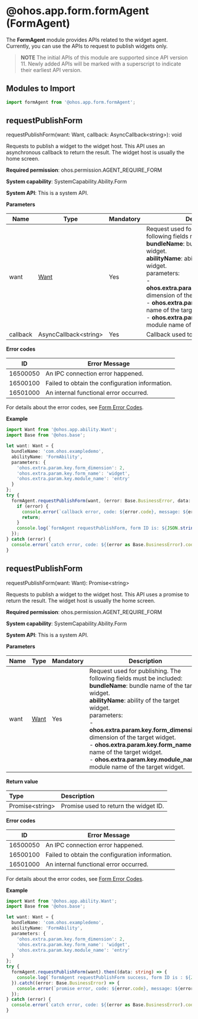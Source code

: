 # @ohos.app.form.formAgent (FormAgent)

The **FormAgent** module provides APIs related to the widget agent. Currently, you can use the APIs to request to publish widgets only.

> **NOTE**
> The initial APIs of this module are supported since API version 11. Newly added APIs will be marked with a superscript to indicate their earliest API version.

## Modules to Import

```ts
import formAgent from '@ohos.app.form.formAgent';
```

## requestPublishForm

requestPublishForm(want: Want, callback: AsyncCallback&lt;string&gt;): void

Requests to publish a widget to the widget host. This API uses an asynchronous callback to return the result. The widget host is usually the home screen.

**Required permission**: ohos.permission.AGENT_REQUIRE_FORM

**System capability**: SystemCapability.Ability.Form

**System API**: This is a system API.

**Parameters**

| Name  | Type                               | Mandatory| Description                                                        |
| -------- | ----------------------------------- | ---- | ------------------------------------------------------------ |
| want     | [Want](js-apis-app-ability-want.md) | Yes  | Request used for publishing. The following fields must be included:<br>**bundleName**: bundle name of the target widget.<br>**abilityName**: ability of the target widget.<br>parameters:<br>- **ohos.extra.param.key.form_dimension**: dimension of the target widget.<br>- **ohos.extra.param.key.form_name**: name of the target widget.<br>- **ohos.extra.param.key.module_name**: module name of the target widget.|
| callback | AsyncCallback&lt;string&gt;         | Yes  |  Callback used to return the widget ID.|

**Error codes**

| ID| Error Message|
| -------- | -------- |
| 16500050 | An IPC connection error happened. |
| 16500100 | Failed to obtain the configuration information. |
| 16501000 | An internal functional error occurred. |

For details about the error codes, see [Form Error Codes](../errorcodes/errorcode-form.md).

**Example**

```ts
import Want from '@ohos.app.ability.Want';
import Base from '@ohos.base';

let want: Want = {
  bundleName: 'com.ohos.exampledemo',
  abilityName: 'FormAbility',
  parameters: {
    'ohos.extra.param.key.form_dimension': 2,
    'ohos.extra.param.key.form_name': 'widget',
    'ohos.extra.param.key.module_name': 'entry'
  }
};
try {
  formAgent.requestPublishForm(want, (error: Base.BusinessError, data: string) => {
    if (error) {
      console.error(`callback error, code: ${error.code}, message: ${error.message})`);
      return;
    }
    console.log(`formAgent requestPublishForm, form ID is: ${JSON.stringify(data)}`);
  });
} catch (error) {
  console.error(`catch error, code: ${(error as Base.BusinessError).code}, message: ${(error as Base.BusinessError).message})`);
}
```

## requestPublishForm

requestPublishForm(want: Want): Promise&lt;string&gt;

Requests to publish a widget to the widget host. This API uses a promise to return the result. The widget host is usually the home screen.

**Required permission**: ohos.permission.AGENT_REQUIRE_FORM

**System capability**: SystemCapability.Ability.Form

**System API**: This is a system API.

**Parameters**

| Name         | Type                                                        | Mandatory| Description                                                        |
| --------------- | ------------------------------------------------------------ | ---- | ------------------------------------------------------------ |
| want     | [Want](js-apis-app-ability-want.md) | Yes  | Request used for publishing. The following fields must be included:<br>**bundleName**: bundle name of the target widget.<br>**abilityName**: ability of the target widget.<br>parameters:<br>- **ohos.extra.param.key.form_dimension**: dimension of the target widget.<br>- **ohos.extra.param.key.form_name**: name of the target widget.<br>- **ohos.extra.param.key.module_name**: module name of the target widget.|

**Return value**

| Type         | Description                               |
| :------------ | :---------------------------------- |
| Promise&lt;string&gt; | Promise used to return the widget ID.|

**Error codes**

| ID| Error Message|
| -------- | -------- |
| 16500050 | An IPC connection error happened. |
| 16500100 | Failed to obtain the configuration information. |
| 16501000 | An internal functional error occurred. |

For details about the error codes, see [Form Error Codes](../errorcodes/errorcode-form.md).

**Example**

```ts
import Want from '@ohos.app.ability.Want';
import Base from '@ohos.base';

let want: Want = {
  bundleName: 'com.ohos.exampledemo',
  abilityName: 'FormAbility',
  parameters: {
    'ohos.extra.param.key.form_dimension': 2,
    'ohos.extra.param.key.form_name': 'widget',
    'ohos.extra.param.key.module_name': 'entry'
  }
};
try {
  formAgent.requestPublishForm(want).then((data: string) => {
    console.log(`formAgent requestPublishForm success, form ID is : ${JSON.stringify(data)}`);
  }).catch((error: Base.BusinessError) => {
    console.error(`promise error, code: ${error.code}, message: ${error.message})`);
  });
} catch (error) {
  console.error(`catch error, code: ${(error as Base.BusinessError).code}, message: ${(error as Base.BusinessError).message})`);
}
```
